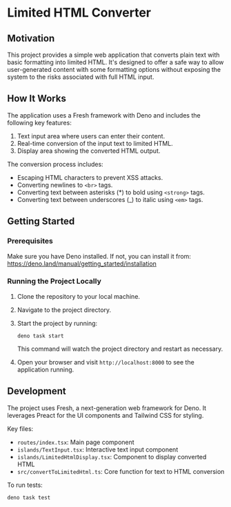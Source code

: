 # Limited HTML Converter

## Motivation

This project provides a simple web application that converts plain text with basic formatting into limited HTML. It's designed to offer a safe way to allow user-generated content with some formatting options without exposing the system to the risks associated with full HTML input.

## How It Works

The application uses a Fresh framework with Deno and includes the following key features:

1. Text input area where users can enter their content.
2. Real-time conversion of the input text to limited HTML.
3. Display area showing the converted HTML output.

The conversion process includes:

- Escaping HTML characters to prevent XSS attacks.
- Converting newlines to `<br>` tags.
- Converting text between asterisks (*) to bold using `<strong>` tags.
- Converting text between underscores (_) to italic using `<em>` tags.

## Getting Started

### Prerequisites

Make sure you have Deno installed. If not, you can install it from: https://deno.land/manual/getting_started/installation

### Running the Project Locally

1. Clone the repository to your local machine.

2. Navigate to the project directory.

3. Start the project by running:

   ```
   deno task start
   ```

   This command will watch the project directory and restart as necessary.

4. Open your browser and visit `http://localhost:8000` to see the application running.

## Development

The project uses Fresh, a next-generation web framework for Deno. It leverages Preact for the UI components and Tailwind CSS for styling.

Key files:

- `routes/index.tsx`: Main page component
- `islands/TextInput.tsx`: Interactive text input component
- `islands/LimitedHtmlDisplay.tsx`: Component to display converted HTML
- `src/convertToLimitedHtml.ts`: Core function for text to HTML conversion

To run tests:

```
deno task test
```
